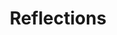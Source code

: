 ---
layout: instagram
title:  "Reflections"
media:
  - url: "instagram/395020580_1066640311283306_218220334447389874_n_17988827126458699.jpg"
    alt: ""
type: "post"
seo:
  hidden: true
location: Isle of Harris
postdate: 2023-09-11
---